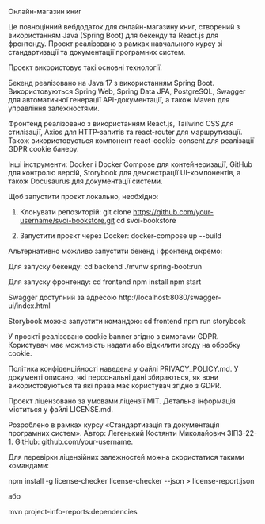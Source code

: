 Онлайн-магазин книг

Це повноцінний вебдодаток для онлайн-магазину книг, створений з використанням Java (Spring Boot) для бекенду та React.js для фронтенду. Проєкт реалізовано в рамках навчального курсу зі стандартизації та документації програмних систем.

Проєкт використовує такі основні технології:

Бекенд реалізовано на Java 17 з використанням Spring Boot. Використовуються Spring Web, Spring Data JPA, PostgreSQL, Swagger для автоматичної генерації API-документації, а також Maven для управління залежностями.

Фронтенд реалізовано з використанням React.js, Tailwind CSS для стилізації, Axios для HTTP-запитів та react-router для маршрутизації. Також використовується компонент react-cookie-consent для реалізації GDPR cookie банеру.

Інші інструменти: Docker і Docker Compose для контейнеризації, GitHub для контролю версій, Storybook для демонстрації UI-компонентів, а також Docusaurus для документації системи.

Щоб запустити проєкт локально, необхідно:

1. Клонувати репозиторій:
git clone https://github.com/your-username/svoi-bookstore.git
cd svoi-bookstore

2. Запустити проєкт через Docker:
docker-compose up --build

Альтернативно можливо запустити бекенд і фронтенд окремо:

Для запуску бекенду:
cd backend
./mvnw spring-boot:run

Для запуску фронтенду:
cd frontend
npm install
npm start

Swagger доступний за адресою http://localhost:8080/swagger-ui/index.html

Storybook можна запустити командою:
cd frontend
npm run storybook

У проєкті реалізовано cookie banner згідно з вимогами GDPR. Користувач має можливість надати або відхилити згоду на обробку cookie.

Політика конфіденційності наведена у файлі PRIVACY_POLICY.md. У документі описано, які персональні дані збираються, як вони використовуються та які права має користувач згідно з GDPR.

Проєкт ліцензовано за умовами ліцензії MIT. Детальна інформація міститься у файлі LICENSE.md.

Розроблено в рамках курсу «Стандартизація та документація програмних систем». Автор: Легенький Костянти Миколайович ЗІПЗ-22-1. GitHub: github.com/your-username. 

Для перевірки ліцензійних залежностей можна скористатися такими командами:

npm install -g license-checker
license-checker --json > license-report.json

або

mvn project-info-reports:dependencies
